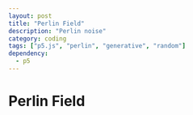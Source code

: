 ```yaml
---
layout: post
title: "Perlin Field"
description: "Perlin noise"
category: coding
tags: ["p5.js", "perlin", "generative", "random"]
dependency:
  - p5
---
```


# Perlin Field

<div class="p5-sketch" id="perlin-canvas">
    <script type="text/javascript" src="/assets/js/p5/perlinField.js"></script>
</div>

